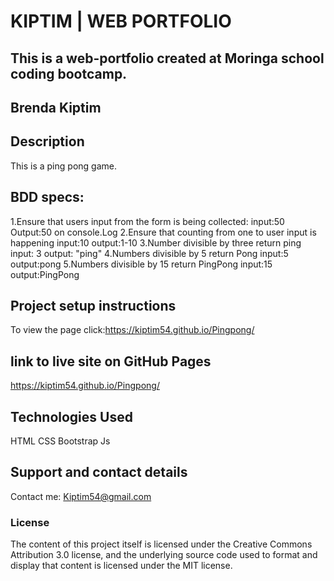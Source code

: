 # KIPTIM | WEB PORTFOLIO

## This is a web-portfolio created at Moringa school coding bootcamp.

## **Brenda Kiptim**

## Description

This is a ping pong game.

## BDD specs:
1.Ensure that users input from the form is being collected:
  input:50
  Output:50 on console.Log
2.Ensure that counting from one to user input is happening
  input:10
  output:1-10
3.Number divisible by three return ping
  input: 3
  output: "ping"
4.Numbers divisible by 5 return Pong
  input:5
  output:pong
5.Numbers divisible by 15 return PingPong
  input:15
  output:PingPong

## Project setup instructions

To view the page click:https://kiptim54.github.io/Pingpong/

## link to live site on GitHub Pages

https://kiptim54.github.io/Pingpong/

## Technologies Used

HTML CSS Bootstrap Js

## Support and contact details

Contact me: Kiptim54@gmail.com

### License

The content of this project itself is licensed under the Creative Commons Attribution 3.0 license, and the underlying source code used to format and display that content is licensed under the MIT license.

